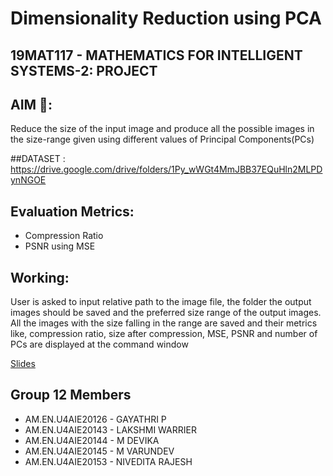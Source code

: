 # Dimensionality Reduction using PCA

## 19MAT117 - MATHEMATICS FOR INTELLIGENT SYSTEMS-2: PROJECT

## AIM 🎯:

Reduce the size of the input image and produce all the possible images in the size-range given using different values of Principal Components(PCs)

##DATASET :
https://drive.google.com/drive/folders/1Py_wWGt4MmJBB37EQuHln2MLPDynNGOE

## Evaluation Metrics: 
- Compression Ratio
- PSNR using MSE

## Working:
User is asked to input relative path to the image file, the folder the output images should be saved and the preferred size range of the output images. All the images with the size falling in the range are saved and their metrics like, compression ratio, size after compression, MSE, PSNR and number of PCs are displayed at the command window

[Slides](https://docs.google.com/presentation/d/1GE_gVrP-wXhaMUpHpJxVkEptXUN8gEk9RUe-SR9X4-U/edit?usp=sharing)
## Group 12 Members

- AM.EN.U4AIE20126	 -  GAYATHRI P
- AM.EN.U4AIE20143    -  LAKSHMI WARRIER
- AM.EN.U4AIE20144    -  M DEVIKA
- AM.EN.U4AIE20145    -  M VARUNDEV
- AM.EN.U4AIE20153	 -  NIVEDITA RAJESH
